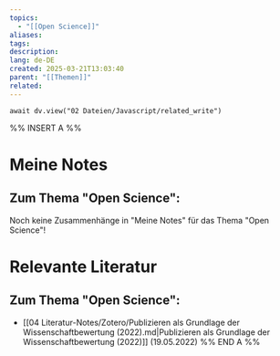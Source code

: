 ```yaml
---
topics:
  - "[[Open Science]]"
aliases:
tags: 
description: 
lang: de-DE
created: 2025-03-21T13:03:40
parent: "[[Themen]]"
related:
---
```

```dataviewjs
await dv.view("02 Dateien/Javascript/related_write")
```
%% INSERT A %%
# Meine Notes
## Zum Thema "Open Science":

Noch keine Zusammenhänge in "Meine Notes" für das Thema "Open Science"!


# Relevante Literatur
## Zum Thema "Open Science":

- [[04 Literatur-Notes/Zotero/Publizieren als Grundlage der Wissenschaftbewertung (2022).md|Publizieren als Grundlage der Wissenschaftbewertung (2022)]] (19.05.2022)
%% END A %%